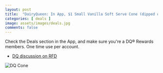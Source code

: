 ```yaml
---
layout: post
title:  "DairyQueen: In App, $1 Small Vanilla Soft Serve Cone (dipped or undipped) - until Apr 21st, 2024"
categories: [ deals ]
image: assets/images/deals.jpg
comments: false
---
```


Check the Deals section in the App, and make sure you're a DQ® Rewards members. One time use per account.

- [DQ discussion on RFD](https://forums.redflagdeals.com/dairy-queen-1-small-vanilla-soft-serve-cone-dipped-undipped-only-available-app-week-2687015/)

![DQ Cone](https://dairyqueen-prod.dotcdn.io/dA/c06dfa4082/fileAsset/vanilla-cone-kids.png)


